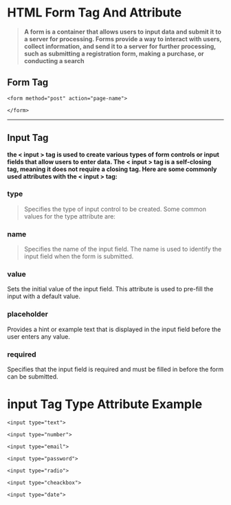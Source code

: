 # HTML Form Tag And Attribute

> **A form is a container that allows users to input data and submit it to a server for processing. Forms provide a way to interact with users, collect information, and send it to a server for further processing, such as submitting a registration form, making a purchase, or conducting a search**


## Form Tag 

```
<form method="post" action="page-name">

</form> 
```

<hr>

## Input Tag

**the < input > tag is used to create various types of form controls or input fields that allow users to enter data. The < input > tag is a self-closing tag, meaning it does not require a closing tag. Here are some commonly used attributes with the < input > tag:**

### type  

> Specifies the type of input control to be created. Some common values for the type attribute are:

###  name  

> Specifies the name of the input field. The name is used to identify the input field when the form is submitted.

### value 

Sets the initial value of the input field. This attribute is used to pre-fill the input with a default value.

### placeholder 

Provides a hint or example text that is displayed in the input field before the user enters any value.

### required  

Specifies that the input field is required and must be filled in before the form can be submitted.




# input Tag Type Attribute Example

```
<input type="text">

<input type="number">

<input type="email">

<input type="password">

<input type="radio">

<input type="cheackbox">

<input type="date">

```
